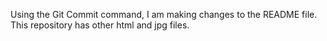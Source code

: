 
Using the Git Commit command, I am making changes to the README file. This repository has other html and jpg files.